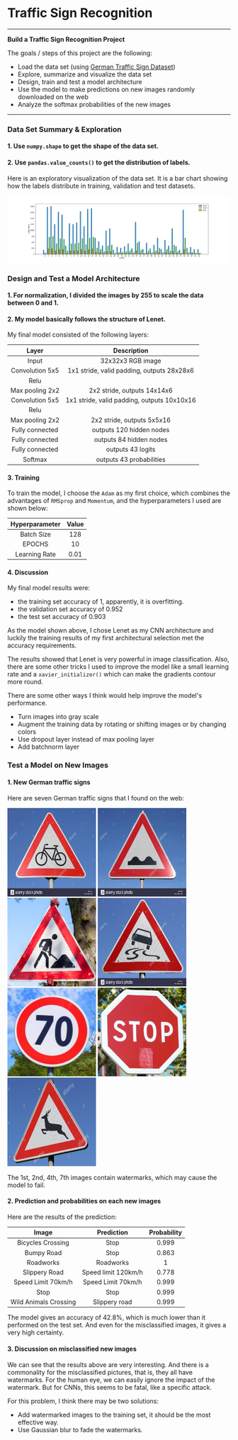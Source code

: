 # Traffic Sign Recognition

---

**Build a Traffic Sign Recognition Project**

The goals / steps of this project are the following:

* Load the data set (using [German Traffic Sign Dataset](http://benchmark.ini.rub.de/?section=gtsrb&subsection=dataset))
* Explore, summarize and visualize the data set
* Design, train and test a model architecture
* Use the model to make predictions on new images randomly downloaded on the web
* Analyze the softmax probabilities of the new images


[//]: # (Image References)

[image1]: ./Y-Label.jpg


---

### Data Set Summary & Exploration

#### 1. Use `numpy.shape` to get the shape of the data set.

#### 2. Use `pandas.value_counts()` to get the distribution of labels.

Here is an exploratory visualization of the data set. It is a bar chart showing how the labels distribute in training, validation and test datasets.

![alt text][image1]

### Design and Test a Model Architecture

#### 1. For normalization, I divided the images by 255 to scale the data between 0 and 1.

#### 2. My model basically follows the structure of Lenet.

My final model consisted of the following layers:

| Layer         		|     Description	        					| 
|:---------------------:|:---------------------------------------------:| 
| Input         		| 32x32x3 RGB image   							| 
| Convolution 5x5     	| 1x1 stride, valid padding, outputs 28x28x6 	|
| Relu					|												|
| Max pooling 2x2	    | 2x2 stride, outputs 14x14x6   				|
| Convolution 5x5	    | 1x1 stride, valid padding, outputs 10x10x16	|
| Relu                  |                                               |
| Max pooling 2x2		| 2x2 stride, outputs 5x5x16     				|
| Fully connected		| outputs 120 hidden nodes						|
| Fully connected		| outputs 84 hidden nodes						|
| Fully connected       | outputs 43 logits                             |
| Softmax               | outputs 43 probabilities                      |


#### 3. Training

To train the model, I choose the `Adam` as my first choice, which combines the advantages of `RMSprop` and `Momentum`, and the hyperparameters I used are shown below:

| Hyperparameter | Value  |
|:--------------:|:------:|
| Batch Size     |128     |
| EPOCHS         |10      |
| Learning Rate  |0.01    |

#### 4. Discussion

My final model results were:

* the training set accuracy of 1, apparently, it is overfitting.
* the validation set accuracy of 0.952
* the test set accuracy of 0.903

As the model shown above, I chose Lenet as my CNN architecture and luckily the training results of my first architectural selection met the accuracy requirements. 

The results showed that Lenet is very powerful in image classification. Also, there are some other tricks I used to improve the model like a small learning rate and a `xavier_initializer()` which can make the gradients contour more round.

There are some other ways I think would help improve the model's performance.

* Turn images into gray scale
* Augment the training data by rotating or shifting images or by changing colors
* Use dropout layer instead of max pooling layer
* Add batchnorm layer


### Test a Model on New Images

#### 1. New German traffic signs

Here are seven German traffic signs that I found on the web:

<img src="./new_images/bicycles-crossing.jpg" width = "200" height = "200"/>
<img src="./new_images/bumpy-road.jpg" width = "200" height = "200"/>
<img src="./new_images/roadworks.jpg" width = "200" height = "200"/>
<img src="./new_images/slippery-road.jpg" width = "200" height = "200"/>
<img src="./new_images/speed-limit-70.jpg" width = "200" height = "200"/>
<img src="./new_images/stop.jpg" width = "200" height = "200"/>
<img src="./new_images/wild-animals-crossing.jpg" width = "200" height = "200"/>

The 1st, 2nd, 4th, 7th images contain watermarks, which may cause the model to fail.

#### 2. Prediction and probabilities on each new images

Here are the results of the prediction:

| Image			        |     Prediction	     | Probability |
|:---------------------:|:-----------------------:|:----------------------:| 
| Bicycles Crossing  		| Stop   				| 0.999 |
| Bumpy Road     			| Stop 					| 0.863 |
| Roadworks					| Roadworks			    | 1 |
| Slippery Road	      		| Speed limit 120km/h	| 0.778 |
| Speed Limit 70km/h		| Speed Limit 70km/h	| 0.999 |
| Stop                      | Stop                  | 0.999 |
| Wild Animals Crossing     | Slippery road         | 0.999 |

The model gives an accuracy of 42.8%, which is much lower than it performed on the test set.
And even for the misclassified images, it gives a very high certainty.

#### 3. Discussion on misclassified new images

We can see that the results above are very interesting. 
And there is a commonality for the misclassified pictures, that is, they all have watermarks.
For the human eye, we can easily ignore the impact of the watermark. But for CNNs, this seems to be fatal, like a specific attack.

For this problem, I think there may be two solutions:

* Add watermarked images to the training set, it should be the most effective way.
* Use Gaussian blur to fade the watermarks.



